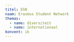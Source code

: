 ```yaml
---
titel: ESN
naam: Erasmus Student Network
themas:
  - name: diversiteit
  - name: internationaal
konvent: ik
---
```

